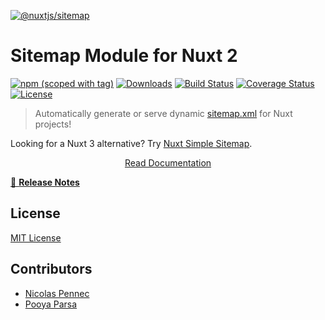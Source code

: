 [![@nuxtjs/sitemap](docs/static/preview.png)](https://sitemap.nuxtjs.org)

# Sitemap Module for Nuxt 2

[![npm (scoped with tag)](https://img.shields.io/npm/v/@nuxtjs/sitemap/latest?style=flat-square)](https://npmjs.com/package/@nuxtjs/sitemap)
[![Downloads](https://img.shields.io/npm/dw/@nuxtjs/sitemap?style=flat-square)](https://npmjs.com/package/@nuxtjs/sitemap)
[![Build Status](https://img.shields.io/circleci/project/github/nuxt-community/sitemap-module?style=flat-square)](https://app.circleci.com/pipelines/github/nuxt-community/sitemap-module)
[![Coverage Status](https://img.shields.io/codecov/c/github/nuxt-community/sitemap-module?style=flat-square)](https://codecov.io/gh/nuxt-community/sitemap-module)
[![License](https://img.shields.io/npm/l/@nuxtjs/sitemap?style=flat-square)](http://standardjs.com)

> Automatically generate or serve dynamic [sitemap.xml](https://www.sitemaps.org/protocol.html) for Nuxt projects!

Looking for a Nuxt 3 alternative? Try [Nuxt Simple Sitemap](https://github.com/harlan-zw/nuxt-simple-sitemap).

<p align="center">
  <a href="https://sitemap.nuxtjs.org">Read Documentation</a>
</p>

[📖 **Release Notes**](./CHANGELOG.md)

## License

[MIT License](./LICENSE)

## Contributors

- [Nicolas Pennec](https://github.com/NicoPennec)
- [Pooya Parsa](https://github.com/pi0)
